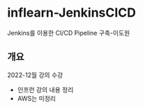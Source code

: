# inflearn-JenkinsCICD
Jenkins를 이용한 CI/CD Pipeline 구축-이도원

##  개요
2022-12월 강의 수강
- 인프런 강의 내용 정리
- AWS는 미정리
